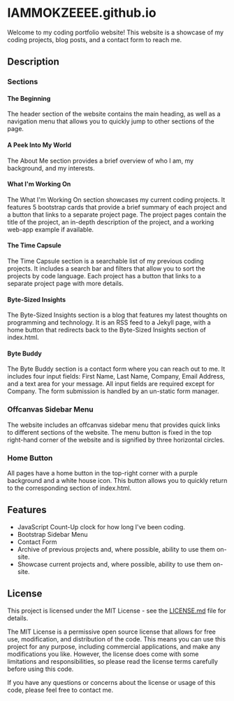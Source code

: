 # IAMMOKZEEEE.github.io

Welcome to my coding portfolio website! This website is a showcase of my coding projects, blog posts, and a contact form to reach me.

## Description

### Sections

#### The Beginning
The header section of the website contains the main heading, as well as a navigation menu that allows you to quickly jump to other sections of the page.

#### A Peek Into My World
The About Me section provides a brief overview of who I am, my background, and my interests.

#### What I'm Working On
The What I'm Working On section showcases my current coding projects. It features 5 bootstrap cards that provide a brief summary of each project and a button that links to a separate project page. The project pages contain the title of the project, an in-depth description of the project, and a working web-app example if available.

#### The Time Capsule
The Time Capsule section is a searchable list of my previous coding projects. It includes a search bar and filters that allow you to sort the projects by code language. Each project has a button that links to a separate project page with more details.

#### Byte-Sized Insights
The Byte-Sized Insights section is a blog that features my latest thoughts on programming and technology. It is an RSS feed to a Jekyll page, with a home button that redirects back to the Byte-Sized Insights section of index.html.

#### Byte Buddy
The Byte Buddy section is a contact form where you can reach out to me. It includes four input fields: First Name, Last Name, Company, Email Address, and a text area for your message. All input fields are required except for Company. The form submission is handled by an un-static form manager.

### Offcanvas Sidebar Menu
The website includes an offcanvas sidebar menu that provides quick links to different sections of the website. The menu button is fixed in the top right-hand corner of the website and is signified by three horizontal circles.

### Home Button
All pages have a home button in the top-right corner with a purple background and a white house icon. This button allows you to quickly return to the corresponding section of index.html.

## Features
+ JavaScript Count-Up clock for how long I've been coding.
+ Bootstrap Sidebar Menu
+ Contact Form
+ Archive of previous projects and, where possible, ability to use them on-site.
+ Showcase current projects and, where possible, ability to use them on-site.

## License
This project is licensed under the MIT License - see the [LICENSE.md](LICENSE.md) file for details.

The MIT License is a permissive open source license that allows for free use, modification, and distribution of the code. This means you can use this project for any purpose, including commercial applications, and make any modifications you like. However, the license does come with some limitations and responsibilities, so please read the license terms carefully before using this code.

If you have any questions or concerns about the license or usage of this code, please feel free to contact me.
